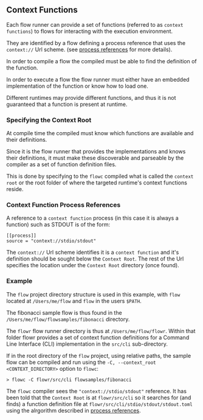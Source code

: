 ## Context Functions
Each flow runner can provide a set of functions (referred to as `context functions`) to flows for interacting with 
the execution environment.

They are identified by a flow defining a process reference that uses the `context://` Url scheme.
(see [process references](process_references.md) for more details).

In order to compile a flow the compiled must be able to find the definition of the function.

In order to execute a flow the flow runner must either have an embedded implementation of the function or
know how to load one.

Different runtimes may provide different functions, and thus it is not guaranteed that a function is present 
at runtime.

### Specifying the Context Root
At compile time the compiled must know which functions are available and their definitions.

Since it is the flow runner that provides the implementations and knows their definitions, it must make these
discoverable and parseable by the compiler as a set of function definition files.

This is done by specifying to the `flowc` compiled what is called the `context root` or the root folder of 
where the targeted runtime's context functions reside.

### Context Function Process References
A reference to a `context function` process (in this case it is always a function) such as STDOUT is of the form:
```
[[process]]
source = "context://stdio/stdout"
```

The `context://` Url scheme identifies it is a `context function` and it's definition should be sought below
the `Context Root`. The rest of the Url specifies the location under the `Context Root` directory (once found).

### Example
The `flow` project directory structure is used in this example, with `flow` located at `/Users/me/flow` and 
`flow` in the users `$PATH`.

The fibonacci sample flow is thus found in the `/Users/me/flow/flowsamples/fibonacci` directory.

The `flowr` flow runner directory is thus at `/Users/me/flow/flowr`. Within that folder flowr provides a set of 
context function definitions for a Command Line Interface (CLI) implementation in the `src/cli` sub-directory.

If in the root directory of the `flow` project, using relative paths, the sample flow can be compiled and 
run using the `-C, --context_root <CONTEXT_DIRECTORY>` option to `flowc`:
```
> flowc -C flowr/src/cli flowsamples/fibonacci
```

The `flowc` compiler sees the `"context://stdio/stdout"` reference. It has been told that the `Context Root` is
at `flowr/src/cli` so it searches for (and finds) a function definition file at `flowr/src/cli/stdio/stdout/stdout.toml`
using the alrgorithm described in [process references](process_references.md).